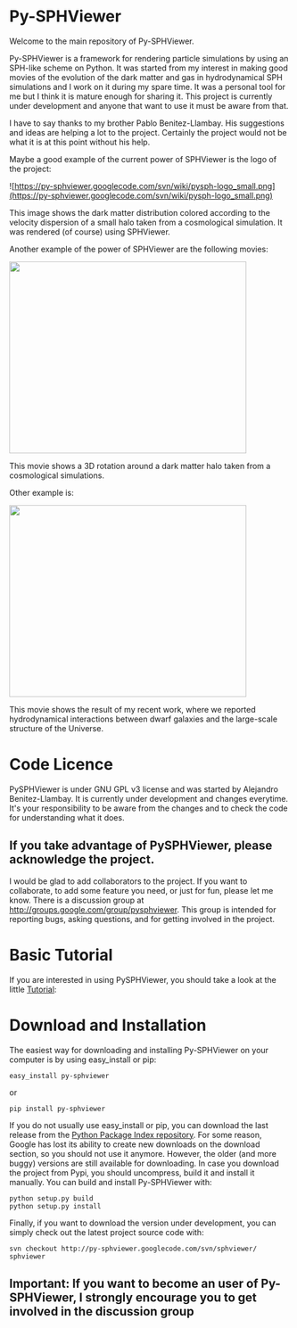 # Py-SPHViewer #

Welcome to the main repository of Py-SPHViewer.

Py-SPHViewer is a framework for rendering particle simulations by using an SPH-like scheme on Python. It was started from my interest in making good movies of the evolution of the dark matter and gas in hydrodynamical SPH simulations and I work on it during my spare time. It was a personal tool for me but I think it is mature enough for sharing it. This project is currently under development and anyone that want to use it must be aware from that.

I have to say thanks to my brother Pablo Benitez-Llambay. His suggestions and ideas are helping a lot to the project. Certainly the project would not be what it is at this point without his help.

Maybe a good example of the current power of SPHViewer is the logo of the project:

![https://py-sphviewer.googlecode.com/svn/wiki/pysph-logo_small.png](https://py-sphviewer.googlecode.com/svn/wiki/pysph-logo_small.png)

This image shows the dark matter distribution colored according to the velocity dispersion of a small halo taken from a cosmological simulation. It was rendered (of course) using SPHViewer.

Another example of the power of SPHViewer are the following movies:

<a href='http://www.youtube.com/watch?feature=player_embedded&v=O6Adwk41J58' target='_blank'><img src='http://img.youtube.com/vi/O6Adwk41J58/0.jpg' width='425' height=344 /></a>

This movie shows a 3D rotation around a dark matter halo taken from a cosmological simulations.

Other example is:

<a href='http://www.youtube.com/watch?feature=player_embedded&v=XOcCguGU0cE' target='_blank'><img src='http://img.youtube.com/vi/XOcCguGU0cE/0.jpg' width='425' height=344 /></a>

This movie shows the result of my recent work, where we reported hydrodynamical interactions between dwarf galaxies and the large-scale structure of the Universe.


# Code Licence #

PySPHViewer is under GNU GPL v3 license and was started by Alejandro Benitez-Llambay. It is currently under development and changes everytime. It's your responsibility to be aware from the changes and to check the code for understanding what it does.

## **If you take advantage of PySPHViewer, please acknowledge the project.** ##

I would be glad to add collaborators to the project. If you want to collaborate, to add some feature you need, or just for fun, please let me know. There is a discussion group at http://groups.google.com/group/pysphviewer. This group is intended for
reporting bugs, asking questions, and for getting involved in the project.

# Basic Tutorial #

If you are interested in using PySPHViewer, you should take a look at the little [Tutorial](http://nbviewer.ipython.org/urls/py-sphviewer.googlecode.com/svn/wiki/tutorial_sphviewer.ipynb?create=1):


# Download and Installation #

The easiest way for downloading and installing Py-SPHViewer on your computer is by using easy\_install or pip:

```
easy_install py-sphviewer
```

or

```
pip install py-sphviewer
```

If you do not usually use easy\_install or pip, you can download the last release from the [Python Package Index repository](https://pypi.python.org/pypi/py-sphviewer). For some reason, Google has lost its ability to create new downloads on the download section, so you should not use it anymore. However, the older (and more buggy) versions are still available for downloading.
In case you download the project from Pypi, you should uncompress, build it and install it manually. You can build and install Py-SPHViewer with:

```
python setup.py build
python setup.py install
```

Finally, if you want to download the version under development, you can simply check out the latest project source code with:

```
svn checkout http://py-sphviewer.googlecode.com/svn/sphviewer/ sphviewer  
```

## Important: If you want to become an user of Py-SPHViewer, I strongly encourage you to get involved in the discussion group ##